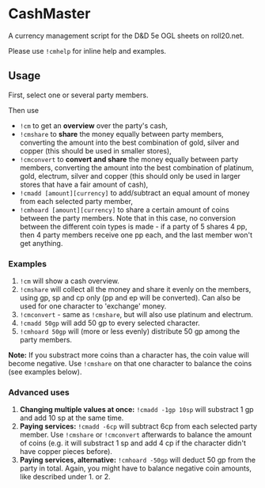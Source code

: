 # CashMaster

A currency management script for the D&D 5e OGL sheets on roll20.net.

Please use `!cmhelp` for inline help and examples.

## Usage

First, select one or several party members. 

Then use 

- `!cm` to get an
**overview** over the party's cash, 
- `!cmshare` to **share** the money equally
between party members, converting the amount into the best combination of gold, silver and copper (this should be used in smaller stores),
- `!cmconvert` to **convert and share** the money equally between party members, converting the amount into the best combination of platinum, gold, electrum, silver and copper (this should only be used in larger stores that have a fair amount of cash),
- `!cmadd [amount][currency]` to add/subtract an equal amount of money from each selected party member,
- `!cmhoard [amount][currency]` to share a certain amount of coins between the party members. Note that in this case, no conversion between the different coin types is made - if a party of 5 shares 4 pp, then 4 party members receive one pp each, and the last member won't get anything.

### Examples

1. `!cm` will show a cash overview.
2. `!cmshare` will collect all the money and share it evenly on the members, using gp, sp and cp only (pp and ep will be converted). Can also be used for one character to 'exchange' money.
3. `!cmconvert` - same as `!cmshare`, but will also use platinum and electrum.
4. `!cmadd 50gp` will add 50 gp to every selected character.
5. `!cmhoard 50gp` will (more or less evenly) distribute 50 gp among the party members.

**Note:** If you substract more coins than a character has, the coin value will become negative. Use `!cmshare` on that one character to balance the coins (see examples below).

### Advanced uses

1. **Changing multiple values at once:** `!cmadd -1gp 10sp` will substract 1 gp and add 10 sp at the same time.
2. **Paying services:** `!cmadd -6cp` will subtract 6cp from each selected party member. Use `!cmshare` or `!cmconvert` afterwards to balance the amount of coins (e.g. it will substract 1 sp and add 4 cp if the character didn't have copper pieces before).
3. **Paying services, alternative:** `!cmhoard -50gp` will deduct 50 gp from the party in total. Again, you might have to balance negative coin amounts, like described under 1. or 2. 